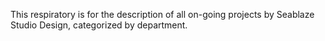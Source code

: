 This respiratory is for the description of all on-going projects by Seablaze Studio Design, categorized by department.
